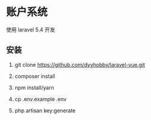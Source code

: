 # 账户系统
使用 laravel 5.4 开发

## 安装
1. git clone https://github.com/dyyhobby/laravel-vue.git

2. composer install

3. npm install/yarn

4. cp .env.example .env

5. php artisan key:generate
